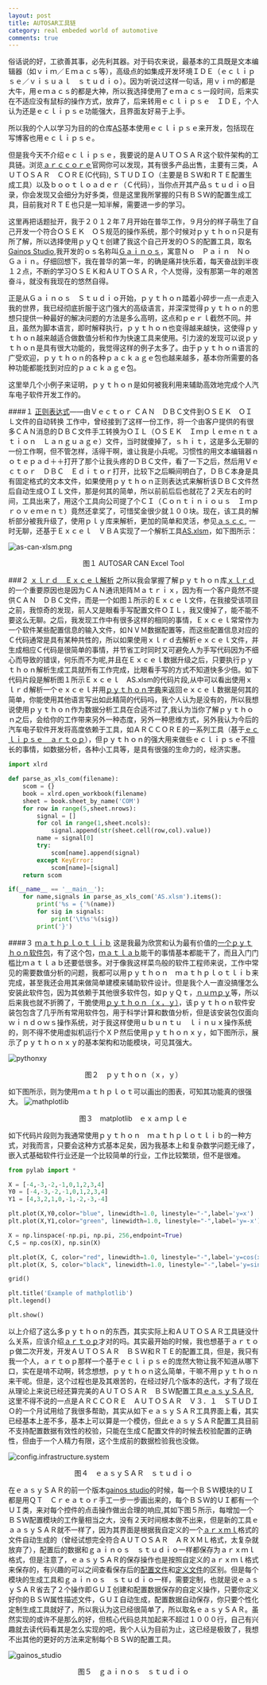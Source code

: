 ```yaml
---
layout: post
title: AUTOSAR工具链
category: real embeded world of automotive
comments: true
---
```


俗话说的好，工欲善其事，必先利其器。对于码农来说，最基本的工具既是文本编辑器（如ｖｉｍ／Ｅｍａｃｓ等），高级点的如集成开发环境ＩＤＥ（ｅｃｌｉｐｓｅ／ｖｉｓｕａｌ　ｓｔｕｄｉｏ）。因为听说过这样一句话，用ｖｉｍ的都是大牛，用ｅｍａｃｓ的都是大神，所以我选择使用了ｅｍａｃｓ一段时间，后来实在不适应没有鼠标的操作方式，放弃了，后来转用ｅｃｌｉｐｓｅ　ＩＤＥ，个人认为还是ｅｃｌｉｐｓｅ功能强大，且界面友好易于上手。

所以我的个人以学习为目的的仓库[AS](https://github.com/parai/as)基本使用ｅｃｌｉｐｓｅ来开发，包括现在写博客也用ｅｃｌｉｐｓｅ。

但是我今天不介绍ｅｃｌｉｐｓｅ，我要说的是ＡＵＴＯＳＡＲ这个软件架构的工具链。浏览[ａｒｃｃｏｒｅ](http://www.arccore.com/)官网你可以发现，其有很多产品出售，主要有三类，ＡＵＴＯＳＡＲ　ＣＯＲＥ(C代码), ＳＴＵＤＩＯ（主要是ＢＳＷ和ＲＴＥ配置生成工具）以及ｂｏｏｔｌｏａｄｅｒ（Ｃ代码），当你点开其产品ｓｔｕｄｉｏ目录，你会发现又会细分为好多类，但是这里我所掌握的只有ＢＳＷ的配置生成工具，目前我对ＲＴＥ也只是一知半解，需要进一步的学习。

这里再把话题扯开，我于２０１２年７月开始在普华工作，９月分的样子萌生了自己开发一个符合ＯＳＥＫ　ＯＳ规范的操作系统，那个时候对ｐｙｔｈｏｎ只是有所了解，所以选择使用ｐｙＱｔ创建了我这个自己开发的ＯＳ的配置工具，取名[Gainos Studio](https://github.com/parai/GaInOS_Studio),我开发的ｏｓ名称叫[Ｇａｉｎｏｓ](https://github.com/parai/GaInOS)，寓意Ｎｏ　Ｐａｉｎ　Ｎｏ　Ｇａｉｎ。仔细回想下，我在普华的第一年，的确是痛并快乐着，每天奋战到半夜１２点，不断的学习ＯＳＥＫ和ＡＵＴＯＳＡＲ，个人觉得，没有那第一年的艰苦奋斗，就没有我现在的悠然自得。

正是从Ｇａｉｎｏｓ　Ｓｔｕｄｉｏ开始，ｐｙｔｈｏｎ踏着小碎步一点一点走入我的世界，我已经彻底折服于这门强大的高级语言，并深深觉得ｐｙｔｈｏｎ的思想只提供一种最好的解决问题的方法是多么高明，这点和ｐｅｒｌ截然不同。并且，虽然为脚本语言，即时解释执行，ｐｙｔｈｏｎ也变得越来越快，这使得ｐｙｔｈｏｎ越来越适合做数值分析和作为快速工具来使用。引力波的发现可以说ｐｙｔｈｏｎ是具有很大功能的，我觉得这样的例子太多了。由于ｐｙｔｈｏｎ语言的广受欢迎，ｐｙｔｈｏｎ的各种ｐａｃｋａｇｅ包也越来越多，基本你所需要的各种功能都能找到对应的ｐａｃｋａｇｅ包。

这里举几个小例子来证明，ｐｙｔｈｏｎ是如何被我利用来辅助高效地完成个人汽车电子软件开发工作的。

####１ [正则表达式](http://www.cnblogs.com/huxi/archive/2010/07/04/1771073.html)——由Ｖｅｃｔｏｒ ＣＡＮ　ＤＢＣ文件到ＯＳＥＫ　ＯＩＬ文件的自动转换
工作中，曾经接到了这样一份工作，将一个由客户提供的有很多ＣＡＮ消息的ＤＢＣ文件手工转换为ＯＩＬ（ＯＳＥＫ　Ｉｍｐｌｅｍｅｎｔａｔｉｏｎ　Ｌａｎｇｕａｇｅ）文件，当时就傻掉了，ｓｈｉｔ，这是多么无聊的一份工作啊，但不管怎样，活得干啊，谁让我是小兵呢。习惯性的用文本编辑器ｎｏｔｅｐａｄ＋＋打开了那个让我头疼的ＤＢＣ文件，看了一下之后，然后用Ｖｅｃｔｏｒ　ＤＢＣ　Ｅｄｉｔｏｒ打开，比较下之后瞬间明白了，ＤＢＣ本身是具有固定格式的文本文件，如果使用ｐｙｔｈｏｎ正则表达式来解析该ＤＢＣ文件然后自动生成ＯＩＬ文件，那是何其的简单，所以前前后后也就花了２天左右的时间，工具出来了，用这个工具向公司提了个ＣＩ（Ｃｏｎｔｉｎｉｏｕｓ　Ｉｍｐｒｏｖｅｍｅｎｔ）竟然还拿奖了，可惜奖金很少就１００块。现在，该工具的解析部分被我升级了，使用ｐｌｙ库来解析，更加的简单和灵活，参见[ａｓｃｃ](https://github.com/parai/as/tree/master/com/as.tool/py.can.database.access/ascc),
一时无聊，还基于Ｅｘｃｅｌ　ＶＢＡ实现了一个解析工具[AS.xlsm](https://github.com/parai/as/blob/master/com/as.tool/config.infrastructure.system/AS.xlsm)，如下图所示：

![as-can-xlsm.png](/as/images/rewoa/as-can-xlsm.png)
<center> 图１ AUTOSAR CAN Excel Tool </center>

###２ [ｘｌｒｄ　Ｅｘｃｅｌ解析](https://pypi.python.org/pypi/xlrd/)
之所以我会掌握了解ｐｙｔｈｏｎ库[ｘｌｒｄ](https://pypi.python.org/pypi/xlrd/)的一个重要原因也是因为ＣＡＮ通讯矩阵Ｍａｔｒｉｘ，因为有一个客户竟然不提供ＣＡＮ　ＤＢＣ文件，而是一个如图１所示的Ｅｘｃｅｌ文件，在我接受该项目之前，我惊奇的发现，前人又是眼看手写配置文件ＯＩＬ，我又傻掉了，能不能不要这么无聊。之后，我发现工作中有很多这样的相同的事情，Ｅｘｃｅｌ常常作为一个软件某些配置信息的输入文件，如ＮＶＭ数据配置等，而这些配置信息对应的Ｃ代码通常是具有某种共性的，所以如果使用ｘｌｒｄ去解析ｅｘｃｅｌ文件，并生成相应Ｃ代码是很简单的事情，并节省工时同时又可避免人为手写代码因为不细心而导致的错误，何乐而不为呢,并且在Ｅｘｃｅｌ数据升级之后，只要执行ｐｙｔｈｏｎ解析生成工具就所有工作完成，比眼看手写的方式不知道快多少倍。如下代码片段是解析图１所示Ｅｘｃｅｌ　AS.xlsm的代码片段,从中可以看出使用ｘｌｒｄ解析一个ｅｘｃｅｌ并用[ｐｙｔｈｏｎ字典](https://www.linuxzen.com/python-you-ya-de-cao-zuo-zi-dian.html)来返回ｅｘｃｅｌ数据是何其的简单，你能使用其他语言写出如此精简的代码吗，我个人认为是没有的，所以我想说使用ｐｙｔｈｏｎ作为数据分析工具在合适不过了,我认为当你了解ｐｙｔｈｏｎ之后，会给你的工作带来另外一种态度，另外一种思维方式，另外我认为今后的汽车电子软件开发将高度依赖于工具，如ＡＲＣＣＯＲＥ的一系列工具（基于[ｅｃｌｉｐｓｅ　ａｒｔｏｐ](http://www.artop.org/)），但ｐｙｔｈｏｎ的强大用来做些ｅｃｌｉｐｓｅ不擅长的事情，如数据分析，各种小工具等，是具有很强的生命力的，经济实惠。

```python
import xlrd

def parse_as_xls_com(filename):
    scom = {}
    book = xlrd.open_workbook(filename)
    sheet = book.sheet_by_name('COM')
    for row in range(5,sheet.nrows):
        signal = []
        for col in range(1,sheet.ncols):
            signal.append(str(sheet.cell(row,col).value))
        name = signal[0]
        try:
            scom[name].append(signal)
        except KeyError:
            scom[name]=[signal]
    return scom

if(__name__ == '__main__'):
    for name,signals in parse_as_xls_com('AS.xlsm').items():
        print('%s = {'%(name))
        for sig in signals:
            print('\t%s'%(sig))
        print('}')
```

####３ [ｍａｔｈｐｌｏｔｌｉｂ](http://matplotlib.org/) 
这是我最为欣赏和认为最有价值的[一个ｐｙｔｈｏｎ软件包](http://matplotlib.org/)，有了这个包，[ｍａｔｌａｂ](http://cn.mathworks.com/?requestedDomain=www.mathworks.com)能干的事情基本都能干了，而且入门门槛比ｍａｔｌａｂ还要低很多。对于像我这样菜鸟般的软件工程师来说，工作中常见的需要数值分析的问题，我都可以用ｐｙｔｈｏｎ　ｍａｔｈｐｌｏｔｌｉｂ来完成，甚至我还会用其来做简单建模来辅助软件设计。但是我个人一直没搞懂怎么安装此软件包，因为其依赖于其他很多软件包，如ｐｙＱｔ，[ｎｕｍｐｙ](http://www.numpy.org/)等，所以后来我也就不折腾了，干脆使用[ｐｙｔｈｏｎ（ｘ，ｙ）](http://python-xy.github.io/)，该ｐｙｔｈｏｎ软件安装包包含了几乎所有常用软件包，用于科学计算和数值分析，但是该安装包仅面向ｗｉｎｄｏｗｓ操作系统，对于我这样使用ｕｂｕｎｔｕ　ｌｉｎｕｘ操作系统的，则不得不使用虚拟机运行个ＸＰ然后使用ｐｙｔｈｏｎｘｙ，如下图所示，展示了ｐｙｔｈｏｎｘｙ的基本架构和功能模块，可见其强大。

![pythonxy](http://python-xy.github.io/images/pythonxy_2117.png)
<center> 图２　ｐｙｔｈｏｎ（ｘ，ｙ） </center>

如下图所示，则为使用ｍａｔｈｐｌｏｔ可以画出的图表，可知其功能真的很强大。
![mathplotlib](http://matplotlib.org/_static/logo_sidebar_horiz.png)
<center> 图３　matplotlib　ｅｘａｍｐｌｅ </center>

如下代码片段则为我通常使用ｐｙｔｈｏｎ　ｍａｔｈｐｌｏｔｌｉｂ的一种方式，对我而言，只要会这种方式基本足矣，因为我基本上和复杂数学问题无缘了，嵌入式基础软件行业还是一个比较简单的行业，工作比较繁琐，但不是很难。

```python
from pylab import *

X = [-4,-3,-2,-1,0,1,2,3,4]
Y0 = [-4,-3,-2,-1,0,1,2,3,4]
Y1 = [4,3,2,1,0,-1,-2,-3,-4]

plt.plot(X,Y0,color="blue", linewidth=1.0, linestyle="-",label='y=x')
plt.plot(X,Y1,color="green", linewidth=1.0, linestyle="-",label='y=-x')

X = np.linspace(-np.pi, np.pi, 256,endpoint=True)
C,S = np.cos(X), np.sin(X)

plt.plot(X, C, color="red", linewidth=1.0, linestyle="-",label='y=cos(x)')
plt.plot(X, S, color="black", linewidth=1.0, linestyle="-",label='y=sin(x)')

grid()

plt.title('Example of mathplotlib')
plt.legend()

plt.show()
```

以上介绍了这么多ｐｙｔｈｏｎ的东西，其实实际上和ＡＵＴＯＳＡＲ工具链没什么关系，应该介绍[ａｒｔｏｐ](http://www.artop.org/)才对的吗。其实最开始的时候，我也想基于ａｒｔｏｐ做二次开发，开发ＡＵＴＯＳＡＲ　ＢＳＷ和ＲＴＥ的配置工具，但是，我只有我一个人，ａｒｔｏｐ那样一个基于ｅｃｌｉｐｓｅ的庞然大物让我不知道从哪下口，实在是啃不动啊，转念想想，ｐｙｔｈｏｎ这么简单，干嘛不用ｐｙｔｈｏｎ来干呢。但是，这个过程也是及其艰苦的，在经过好几个版本的迭代，才有了现在从理论上来说已经还算完美的ＡＵＴＯＳＡＲ　ＢＳＷ配置工具[ｅａｓｙＳＡＲ](https://github.com/parai/as/tree/master/com/as.tool/config.infrastructure.system),这里不得不说的一点是ＡＲＣＣＯＲＥ　ＡＵＴＯＳＡＲ　Ｖ３．１　ＳＴＵＤＩＯ的一个月试用给了我很多帮助，其实从如下ｅａｓｙＳＡＲ工具界面上看，其实已经基本上差不多，基本上可以算是一个模仿，但此ｅａｓｙＳＡＲ配置工具目前不支持配置数据有效性的校验，只能在生成Ｃ配置文件的时候去校验配置的正确性，但由于一个人精力有限，这个生成前的数据检验我也没做。

![config.infrastructure.system](/as/images/config.infrastructure.system.png)
<center> 图４　ｅａｓｙＳＡＲ　ｓｔｕｄｉｏ </center>

在ｅａｓｙＳＡＲ的前一个版本[gainos studio](https://github.com/parai/gainos-tk/tree/master/tool/gainos-studio)的时候，每一个ＢＳＷ模块的ＵＩ都是用ＱＴ　Ｃｒｅａｔｏｒ手工一步一步画出来的，每个ＢＳＷ的ＵＩ都有一个ＵＩ类，来对每个控件的点击操作做出合理的响应,其如下图５所示，每增加一个ＢＳＷ配置模块的工作量相当之大，没有２天时间根本做不出来，但是新的工具ｅａａｓｙＳＡＲ就不一样了，因为其界面是根据我自定义的一个[ａｒｘｍｌ](https://github.com/parai/as/blob/master/com/as.tool/config.infrastructure.system/arxml/easySAR.arxml)格式的文件自动生成的（曾经试想完全符合ＡＵＴＯＳＡＲ　ＡＲＸＭＬ格式，太复杂就放弃了），配置后的数据和ｇａｉｎｏｓ　ｓｔｕｄｉｏ一样都保存为ａｒｘｍｌ格式，但是注意了，ｅａｓｙＳＡＲ的保存操作也是按照自定义的ａｒｘｍｌ格式来保存的，有兴趣的可以之间查看保存后的[配置文件](https://github.com/parai/as/blob/master/com/as.application/common/autosar.arxml)和[定义文件](https://github.com/parai/as/blob/master/com/as.tool/config.infrastructure.system/arxml/easySAR.arxml)的区别。但是每个模块的生成工具和ｇａｉｎｏｓ　ｓｔｕｄｉｏ一样，需要定制，也就是说ｅａｓｙＳＡＲ省去了２个操作即ＧＵＩ创建和配置数据保存的自定义操作，只要你定义好你的ＢＳＷ属性描述文件，ＧＵＩ自动生成，配置数据自动保存，你只要个性化定制生成工具就好了，所以我认为这已经很简单了，所以取名ｅａｓｙＳＡＲ。虽然实现的或许不是那么的好，但核心代码总共加起来不超过１０００行，自己有兴趣就去读代码看其是怎么实现的吧，我个人认为目前为止，这已经是极致了，我想不出其他的更好的方法来定制每个ＢＳＷ的配置工具。

![gainos_studio](/as/images/rewoa/gainos-tk-studio.png)
<center> 图５　ｇａｉｎｏｓ　ｓｔｕｄｉｏ </center>

